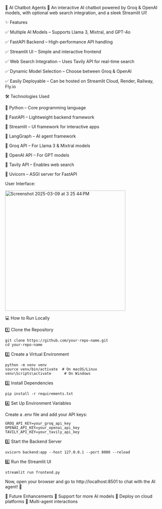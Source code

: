 🤖 AI Chatbot Agents
🚀 An interactive AI chatbot powered by Groq & OpenAI models, with optional web search integration, and a sleek Streamlit UI!

✨ Features


✅ Multiple AI Models – Supports Llama 3, Mixtral, and GPT-4o


✅ FastAPI Backend – High-performance API handling


✅ Streamlit UI – Simple and interactive frontend


✅ Web Search Integration – Uses Tavily API for real-time search


✅ Dynamic Model Selection – Choose between Groq & OpenAI


✅ Easily Deployable – Can be hosted on Streamlit Cloud, Render, Railway, Fly.io



🛠 Technologies Used


🔹 Python – Core programming language


🔹 FastAPI – Lightweight backend framework


🔹 Streamlit – UI framework for interactive apps


🔹 LangGraph – AI agent framework


🔹 Groq API – For Llama 3 & Mixtral models


🔹 OpenAI API – For GPT models


🔹 Tavily API – Enables web search


🔹 Uvicorn – ASGI server for FastAPI

User Interface:


<img width="393" alt="Screenshot 2025-03-09 at 3 25 44 PM" src="https://github.com/user-attachments/assets/66fa5527-f470-48b7-b8c5-dd0c3a275e79" />



💻 How to Run Locally


1️⃣ Clone the Repository

```
git clone https://github.com/your-repo-name.git
cd your-repo-name
```

2️⃣ Create a Virtual Environment
```
python -m venv venv
source venv/bin/activate  # On macOS/Linux
venv\Scripts\activate      # On Windows
```
3️⃣ Install Dependencies

```pip install -r requirements.txt```


4️⃣ Set Up Environment Variables


Create a .env file and add your API keys:

```
GROQ_API_KEY=your_groq_api_key
OPENAI_API_KEY=your_openai_api_key
TAVILY_API_KEY=your_tavily_api_key
```
5️⃣ Start the Backend Server

```uvicorn backend:app --host 127.0.0.1 --port 8000 --reload```


6️⃣ Run the Streamlit UI

```streamlit run frontend.py```

Now, open your browser and go to http://localhost:8501 to chat with the AI agent! 🎉

📢 Future Enhancements
🚀 Support for more AI models
🚀 Deploy on cloud platforms
🚀 Multi-agent interactions

